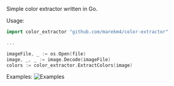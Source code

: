 Simple color extractor written in Go.

Usage:
```go
import color_extractor "github.com/marekm4/color-extractor"

...

imageFile, _ := os.Open(file)
image, _, _ := image.Decode(imageFile)
colors := color_extractor.ExtractColors(image)
```

Examples:
![Examples](https://raw.githubusercontent.com/marekm4/color-extractor/master/examples/test.png)
